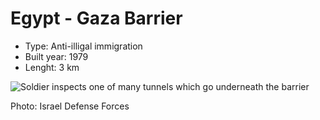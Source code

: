 <!--
West Longitude: 34
North Latitude: 31.50
East Longitude: 34.5
South Latitude: 31
-->

# Egypt - Gaza Barrier

* Type: Anti-illigal immigration
* Built year: 1979
* Lenght: 3 km

![Soldier inspects one of many tunnels which go underneath the barrier](http://c1.staticflickr.com/5/4013/4359968011_2dc334aef8_z.jpg)

Photo: Israel Defense Forces

